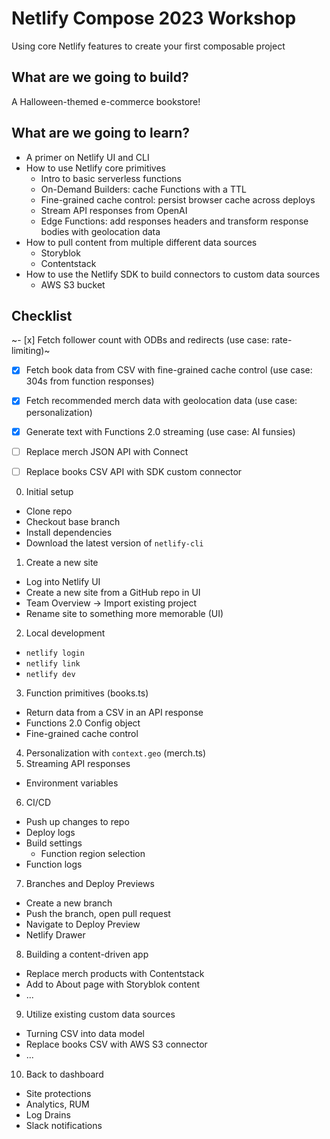 # Netlify Compose 2023 Workshop

Using core Netlify features to create your first composable project

## What are we going to build?

A Halloween-themed e-commerce bookstore!

## What are we going to learn?

- A primer on Netlify UI and CLI
- How to use Netlify core primitives
  - Intro to basic serverless functions
  - On-Demand Builders: cache Functions with a TTL
  - Fine-grained cache control: persist browser cache across deploys
  - Stream API responses from OpenAI
  - Edge Functions: add responses headers and transform response bodies with geolocation data
- How to pull content from multiple different data sources
  - Storyblok
  - Contentstack
- How to use the Netlify SDK to build connectors to custom data sources
  - AWS S3 bucket

## Checklist

~- [x] Fetch follower count with ODBs and redirects (use case: rate-limiting)~

- [x] Fetch book data from CSV with fine-grained cache control (use case: 304s from function responses)
- [x] Fetch recommended merch data with geolocation data (use case: personalization)
- [x] Generate text with Functions 2.0 streaming (use case: AI funsies)

- [ ] Replace merch JSON API with Connect
- [ ] Replace books CSV API with SDK custom connector

0. Initial setup

- Clone repo
- Checkout base branch
- Install dependencies
- Download the latest version of `netlify-cli`

1. Create a new site

- Log into Netlify UI
- Create a new site from a GitHub repo in UI
- Team Overview → Import existing project
- Rename site to something more memorable (UI)

2. Local development

- `netlify login`
- `netlify link`
- `netlify dev`

3. Function primitives (books.ts)

- Return data from a CSV in an API response
- Functions 2.0 Config object
- Fine-grained cache control

4. Personalization with `context.geo` (merch.ts)
5. Streaming API responses

- Environment variables

6. CI/CD

- Push up changes to repo
- Deploy logs
- Build settings
  - Function region selection
- Function logs

7. Branches and Deploy Previews

- Create a new branch
- Push the branch, open pull request
- Navigate to Deploy Preview
- Netlify Drawer

8. Building a content-driven app

- Replace merch products with Contentstack
- Add to About page with Storyblok content
- ...

9. Utilize existing custom data sources

- Turning CSV into data model
- Replace books CSV with AWS S3 connector
- ...

10. Back to dashboard

- Site protections
- Analytics, RUM
- Log Drains
- Slack notifications
